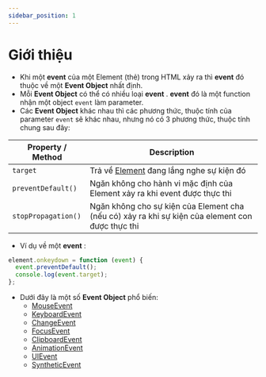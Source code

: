 ```yaml
---
sidebar_position: 1
---
```


# Giới thiệu

- Khi một **event** của một Element (thẻ) trong HTML xảy ra thì **event** đó thuộc về một **Event Object** nhất định.
- Mỗi **Event Object** có thể có nhiều loại **event** . **event** đó là một function nhận một object `event` làm parameter.
- Các **Event Object** khác nhau thì các phương thức, thuộc tính của parameter `event` sẽ khác nhau, nhưng nó có 3 phương thức, thuộc tính chung sau đây:

| Property / Method   | Description                                                                                      |
| ------------------- | ------------------------------------------------------------------------------------------------ |
| `target`            | Trả về [Element](../html-elements) đang lắng nghe sự kiện đó                                     |
| `preventDefault()`  | Ngăn không cho hành vi mặc định của Element xảy ra khi event được thực thi                       |
| `stopPropagation()` | Ngăn không cho sự kiện của Element cha (nếu có) xảy ra khi sự kiện của element con được thực thi |

- Ví dụ về một **event** :

```js
element.onkeydown = function (event) {
  event.preventDefault();
  console.log(event.target);
};
```

- Dưới đây là một số **Event Object** phổ biến:
  - [MouseEvent](./mouse-event)
  - [KeyboardEvent](./keyboard-event)
  - [ChangeEvent](./change-event)
  - [FocusEvent](./focus-event)
  - [ClipboardEvent](./clipboard-event)
  - [AnimationEvent](./animation-event)
  - [UIEvent](./ui-event)
  - [SyntheticEvent](./synthetic-event)
